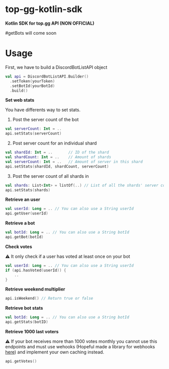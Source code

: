 # top-gg-kotlin-sdk
**Kotlin SDK for top.gg API (NON OFFICIAL)**

#getBots will come soon

# Usage
First, we have to build a DiscordBotListAPI object

```kotlin
val api = DiscordBotListAPI.Builder()
  .setToken(yourToken)
  .setBotId(yourBotId)
  .build()
```

**Set web stats**

You have differents way to set stats.

1. Post the server count of the bot
```kotlin
val serverCount: Int = ..
api.setStats(serverCount)
```

2. Post server count for an individual shard
```kotlin
val shardId: Int = ..       // ID of the shard
val shardCount: Int = ..    // Amount of shards
val serverCount: Int = ..   // Amount of server in this shard
api.setStats(shardId, shardCount, serverCount)
```

3. Post the server count of all shards in 
```kotlin
val shards: List<Int> = listOf(..) // List of all the shards' server counts
api.setStats(shards)
```


**Retrieve an user**

```kotlin
val userId: Long = .. // You can also use a String userId
api.getUser(userId)
```


**Retrieve a bot**

```kotlin
val botId: Long = .. // You can also use a String botId
api.getBot(botId)
```

**Check votes**

:warning: It only check if a user has voted at least once on your bot
```kotlin
val userId: Long = .. // You can also use a String userId
if (api.hasVoted(userId)) {
    ..
}
```

**Retrieve weekend multiplier**

```kotlin
api.isWeekend() // Return true or false
```

**Retrieve bot stats**

```kotlin
val botId: Long = .. // You can also use a String botId
api.getStats(botID) 
```

**Retrieve 1000 last voters**

⚠️ If your bot receives more than 1000 votes monthly you cannot use this endpoints and must use wehooks (Hopeful made a library for webhooks [here](https://github.com/Hopeful-Developers/topggwebhooks4j)) and implement your own caching instead.
```kotlin
api.getVotes() 
```
